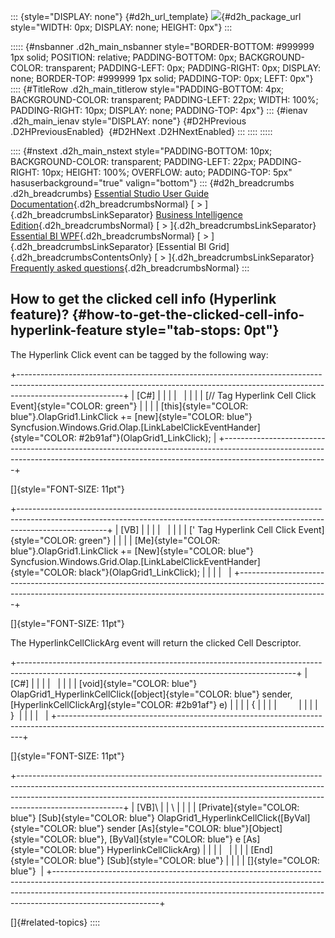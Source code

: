 ::: {style="DISPLAY: none"}
[](ms-xhelp:///?Id=d2h_url_template){#d2h_url_template} ![](!package_url!){#d2h_package_url style="WIDTH: 0px; DISPLAY: none; HEIGHT: 0px"}
:::

::::: {#nsbanner .d2h_main_nsbanner style="BORDER-BOTTOM: #999999 1px solid; POSITION: relative; PADDING-BOTTOM: 0px; BACKGROUND-COLOR: transparent; PADDING-LEFT: 0px; PADDING-RIGHT: 0px; DISPLAY: none; BORDER-TOP: #999999 1px solid; PADDING-TOP: 0px; LEFT: 0px"}
:::: {#TitleRow .d2h_main_titlerow style="PADDING-BOTTOM: 4px; BACKGROUND-COLOR: transparent; PADDING-LEFT: 22px; WIDTH: 100%; PADDING-RIGHT: 10px; DISPLAY: none; PADDING-TOP: 4px"}
::: {#ienav .d2h_main_ienav style="DISPLAY: none"}
[](ms-xhelp:///?Id=cb06a679-080f-4b78-9532-71ce227144de){#D2HPrevious .D2HPreviousEnabled}  [](ms-xhelp:///?Id=2e60d24e-d227-4a73-aa4a-0777312ba649){#D2HNext .D2HNextEnabled}
:::
::::
:::::

:::: {#nstext .d2h_main_nstext style="PADDING-BOTTOM: 10px; BACKGROUND-COLOR: transparent; PADDING-LEFT: 22px; PADDING-RIGHT: 10px; HEIGHT: 100%; OVERFLOW: auto; PADDING-TOP: 5px" hasuserbackground="true" valign="bottom"}
::: {#d2h_breadcrumbs .d2h_breadcrumbs}
[Essential Studio User Guide Documentation](ms-xhelp:///?Id=12457748-09e3-4d74-a240-8e049cedf030){.d2h_breadcrumbsNormal} [ \> ]{.d2h_breadcrumbsLinkSeparator} [Business Intelligence Edition](ms-xhelp:///?Id=fdf33dd8-62b2-47b9-ad7b-fc50e590bca5){.d2h_breadcrumbsNormal} [ \> ]{.d2h_breadcrumbsLinkSeparator} [Essential BI WPF](ms-xhelp:///?Id=41e3d586-d922-4a01-8272-679fe4ae7343){.d2h_breadcrumbsNormal} [ \> ]{.d2h_breadcrumbsLinkSeparator} [Essential BI Grid]{.d2h_breadcrumbsContentsOnly} [ \> ]{.d2h_breadcrumbsLinkSeparator} [Frequently asked questions](ms-xhelp:///?Id=345d79d3-3141-4925-a4ce-32673da65509){.d2h_breadcrumbsNormal}
:::

## How to get the clicked cell info (Hyperlink feature)? {#how-to-get-the-clicked-cell-info-hyperlink-feature style="tab-stops: 0pt"}

The Hyperlink Click event can be tagged by the following way:

+--------------------------------------------------------------------------------------------------------------------------------------------------------------------------------------+
| \[C#\]                                                                                                                                                                               |
|                                                                                                                                                                                      |
|                                                                                                                                                                                      |
|                                                                                                                                                                                      |
| [// Tag Hyperlink Cell Click Event]{style="COLOR: green"}                                                                                                                            |
|                                                                                                                                                                                      |
| [this]{style="COLOR: blue"}.OlapGrid1.LinkClick += [new]{style="COLOR: blue"} Syncfusion.Windows.Grid.Olap.[LinkLabelClickEventHander]{style="COLOR: #2b91af"}(OlapGrid1_LinkClick); |
+--------------------------------------------------------------------------------------------------------------------------------------------------------------------------------------+

[]{style="FONT-SIZE: 11pt"} 

+----------------------------------------------------------------------------------------------------------------------------------------------------------------------------------+
| \[VB\]                                                                                                                                                                           |
|                                                                                                                                                                                  |
|                                                                                                                                                                                  |
|                                                                                                                                                                                  |
| [\' Tag Hyperlink Cell Click Event]{style="COLOR: green"}                                                                                                                        |
|                                                                                                                                                                                  |
| [Me]{style="COLOR: blue"}.OlapGrid1.LinkClick += [New]{style="COLOR: blue"} Syncfusion.Windows.Grid.Olap.[LinkLabelClickEventHander]{style="COLOR: black"}(OlapGrid1_LinkClick); |
|                                                                                                                                                                                  |
|                                                                                                                                                                                  |
+----------------------------------------------------------------------------------------------------------------------------------------------------------------------------------+

[]{style="FONT-SIZE: 11pt"} 

The HyperlinkCellClickArg event will return the clicked Cell Descriptor.

+---------------------------------------------------------------------------------------------------------------------------------------------------+
| \[C#\]                                                                                                                                            |
|                                                                                                                                                   |
|                                                                                                                                                   |
|                                                                                                                                                   |
| [void]{style="COLOR: blue"} OlapGrid1_HyperlinkCellClick([object]{style="COLOR: blue"} sender, [HyperlinkCellClickArg]{style="COLOR: #2b91af"} e) |
|                                                                                                                                                   |
| {                                                                                                                                                 |
|                                                                                                                                                   |
|                                                                                                                                                   |
|                                                                                                                                                   |
| }                                                                                                                                                 |
|                                                                                                                                                   |
|                                                                                                                                                   |
+---------------------------------------------------------------------------------------------------------------------------------------------------+

[]{style="FONT-SIZE: 11pt"} 

+--------------------------------------------------------------------------------------------------------------------------------------------------------------------------------------------------------------------------------------------------------------------+
| \[VB\]\                                                                                                                                                                                                                                                            |
| \                                                                                                                                                                                                                                                                  |
|                                                                                                                                                                                                                                                                    |
| [Private]{style="COLOR: blue"} [Sub]{style="COLOR: blue"} OlapGrid1_HyperlinkCellClick([ByVal]{style="COLOR: blue"} sender [As]{style="COLOR: blue"}[Object]{style="COLOR: blue"}, [ByVal]{style="COLOR: blue"} e [As]{style="COLOR: blue"} HyperlinkCellClickArg) |
|                                                                                                                                                                                                                                                                    |
|                                                                                                                                                                                                                                                                    |
|                                                                                                                                                                                                                                                                    |
| [End]{style="COLOR: blue"} [Sub]{style="COLOR: blue"}                                                                                                                                                                                                              |
|                                                                                                                                                                                                                                                                    |
| []{style="COLOR: blue"}                                                                                                                                                                                                                                            |
+--------------------------------------------------------------------------------------------------------------------------------------------------------------------------------------------------------------------------------------------------------------------+

[]{#related-topics}
::::
